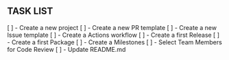 ## TASK LIST

[ ] - Create a new project
[ ] - Create a new PR template
[ ] - Create a new Issue template
[ ] - Create a Actions workflow
[ ] - Create a first Release
[ ] - Create a first Package
[ ] - Create a Milestones
[ ] - Select Team Members for Code Review
[ ] - Update README.md